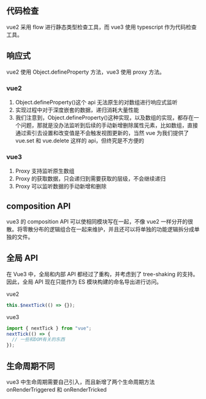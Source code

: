 ## 代码检查

vue2 采用 flow 进行静态类型检查工具，而 vue3 使用 typescript 作为代码检查工具。

## 响应式

vue2 使用 Object.defineProperty 方法，vue3 使用 proxy 方法。

### vue2

1. Object.defineProperty()这个 api 无法原生的对数组进行响应式监听
2. 实现过程中对于深度嵌套的数据，递归消耗大量性能
3. 我们注意到，Object.defineProperty()这种实现，以及数组的实现，都存在一个问题，那就是没办法监听到后续的手动新增删除属性元素，比如数组，直接通过索引去设置和改变值是不会触发视图更新的，当然 vue 为我们提供了 vue.set 和 vue.delete 这样的 api，但终究是不方便的

### vue3

1. Proxy 支持监听原生数组
2. Proxy 的获取数据，只会递归到需要获取的层级，不会继续递归
3. Proxy 可以监听数据的手动新增和删除

## composition API

vue3 的 composition API 可以使相同模块写在一起，不像 vue2 一样分开的很散。将零散分布的逻辑组合在一起来维护，并且还可以将单独的功能逻辑拆分成单独的文件。

## 全局 API

在 Vue3 中，全局和内部 API 都经过了重构，并考虑到了 tree-shaking 的支持。因此，全局 API 现在只能作为 ES 模块构建的命名导出进行访问。

vue2

```js
this.$nextTick(() => {});
```

vue3

```js
import { nextTick } from "vue";
nextTick(() => {
  // 一些和DOM有关的东西
});
```

## 生命周期不同

vue3 中生命周期需要自己引入，而且新增了两个生命周期方法 onRenderTriggered 和 onRenderTricked
